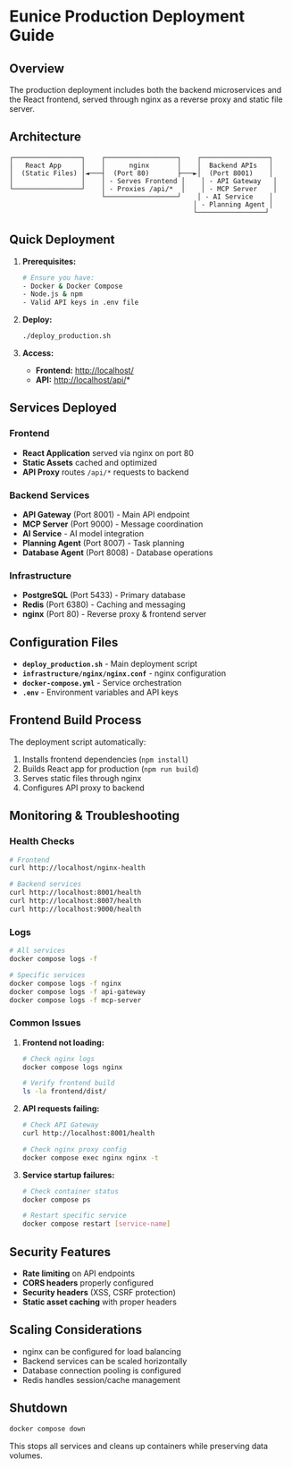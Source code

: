 # Eunice Production Deployment Guide

## Overview

The production deployment includes both the backend microservices and the React frontend, served through nginx as a reverse proxy and static file server.

## Architecture

```
┌─────────────────┐    ┌──────────────────┐    ┌─────────────────┐
│   React App     │    │      nginx       │    │  Backend APIs   │
│  (Static Files) │◄───┤  (Port 80)       ├───►│  (Port 8001)    │ 
│                 │    │ - Serves Frontend │    │ - API Gateway   │
└─────────────────┘    │ - Proxies /api/*  │    │ - MCP Server    │
                       └──────────────────┘    │ - AI Service    │
                                              │ - Planning Agent │
                                              └─────────────────┘
```

## Quick Deployment

1. **Prerequisites:**

   ```bash
   # Ensure you have:
   - Docker & Docker Compose
   - Node.js & npm
   - Valid API keys in .env file
   ```

2. **Deploy:**

   ```bash
   ./deploy_production.sh
   ```

3. **Access:**
   - **Frontend:** <http://localhost/>
   - **API:** <http://localhost/api/>*

## Services Deployed

### Frontend

- **React Application** served via nginx on port 80
- **Static Assets** cached and optimized
- **API Proxy** routes `/api/*` requests to backend

### Backend Services

- **API Gateway** (Port 8001) - Main API endpoint
- **MCP Server** (Port 9000) - Message coordination
- **AI Service** - AI model integration
- **Planning Agent** (Port 8007) - Task planning
- **Database Agent** (Port 8008) - Database operations

### Infrastructure

- **PostgreSQL** (Port 5433) - Primary database
- **Redis** (Port 6380) - Caching and messaging
- **nginx** (Port 80) - Reverse proxy & frontend server

## Configuration Files

- **`deploy_production.sh`** - Main deployment script
- **`infrastructure/nginx/nginx.conf`** - nginx configuration
- **`docker-compose.yml`** - Service orchestration
- **`.env`** - Environment variables and API keys

## Frontend Build Process

The deployment script automatically:

1. Installs frontend dependencies (`npm install`)
2. Builds React app for production (`npm run build`)
3. Serves static files through nginx
4. Configures API proxy to backend

## Monitoring & Troubleshooting

### Health Checks

```bash
# Frontend
curl http://localhost/nginx-health

# Backend services
curl http://localhost:8001/health
curl http://localhost:8007/health
curl http://localhost:9000/health
```

### Logs

```bash
# All services
docker compose logs -f

# Specific services
docker compose logs -f nginx
docker compose logs -f api-gateway
docker compose logs -f mcp-server
```

### Common Issues

1. **Frontend not loading:**

   ```bash
   # Check nginx logs
   docker compose logs nginx
   
   # Verify frontend build
   ls -la frontend/dist/
   ```

2. **API requests failing:**

   ```bash
   # Check API Gateway
   curl http://localhost:8001/health
   
   # Check nginx proxy config
   docker compose exec nginx nginx -t
   ```

3. **Service startup failures:**

   ```bash
   # Check container status
   docker compose ps
   
   # Restart specific service
   docker compose restart [service-name]
   ```

## Security Features

- **Rate limiting** on API endpoints
- **CORS headers** properly configured
- **Security headers** (XSS, CSRF protection)
- **Static asset caching** with proper headers

## Scaling Considerations

- nginx can be configured for load balancing
- Backend services can be scaled horizontally
- Database connection pooling is configured
- Redis handles session/cache management

## Shutdown

```bash
docker compose down
```

This stops all services and cleans up containers while preserving data volumes.

